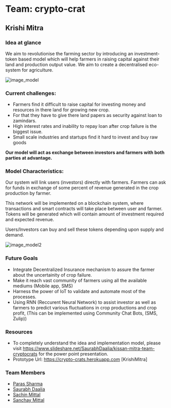 # Team: crypto-crat

## Krishi Mitra

### Idea at glance

We aim to revolutionise the farming sector by introducing an investment-token based model which will help farmers in raising capital against their land and production output value. We aim to create a decentralised eco-system for agriculture. 

![image_model](https://github.com/Parassharmaa/crypto-crats/blob/master/docs/model-diagram%5BINITIAL%20STATE%5D.jpg)

### Current challenges:

* Farmers find it difficult to raise capital for investing money and resources in there land for growing new crop. 
* For that they have to give there land papers as security against loan to zamindars.
* High interest rates and inability to repay loan after crop failure is the biggest issue. 
* Small scale industries and startups find it hard to invest and buy raw goods


**Our model will act as exchange between investors and farmers with both parties at advantage.**

### Model Characteristics: 

Our system will link users (investors) directly with farmers. Farmers can ask for funds in exchange of some percent of revenue generated in the crop production by farmer.

This network will be implemented on a blockchain system, where transactions and smart contracts will take place between user and farmer. Tokens will be generated which will contain amount of investment required and expected revenue.

Users/Investors can buy and sell these tokens depending upon supply and demand.

![image_model2](https://github.com/Parassharmaa/crypto-crats/blob/master/docs/eng_model.jpg)

### Future Goals
* Integrate Decentralized Insurance mechanism to assure the farmer about the uncertainity of crop failure.
* Make it reach vast community of farmers using all the available mediums (Mobile app, SMS)
* Harness the power of IoT to validate and automate most of the processes.
* Using RNN (Reccurent Neural Network) to assist investor as well as farmers to predict various fluctuations in crop productions and crop profit, (This can be implemented using Community Chat Bots, (SMS, Zulip))

### Resources

* To completely understand the idea and implementation model, please visit https://www.slideshare.net/SaurabhDaalia/kissan-mitra-team-cryptocrats for the power point presentation.
* Prototype Url: https://crypto-crats.herokuapp.com [KrishiMitra]

### Team Members
* [Paras Sharma](https://github.com/parassharmaa)
* [Saurabh Daalia](https://github.com/saurabhdaalia)
* [Sachin Mittal](https://github.com/thesachinmittal)
* [Sanchay Mittal](https://github.com/sanchaymittal)

